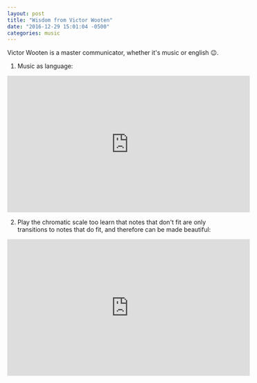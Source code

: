 ```yaml
---
layout: post
title: "Wisdom from Victor Wooten"
date: "2016-12-29 15:01:04 -0500"
categories: music
---
```


Victor Wooten is a master communicator, whether it's music or english :wink:.

1. Music as language:

  <iframe width="560" height="315" src="https://www.youtube.com/embed/2zvjW9arAZ0" frameborder="0" allowfullscreen></iframe>

2. Play the chromatic scale too learn that notes that don't fit are only transitions to notes that do fit, and therefore can be made beautiful:

  <iframe width="560" height="315" src="https://www.youtube.com/embed/biunavwAl_w" frameborder="0" allowfullscreen></iframe>
